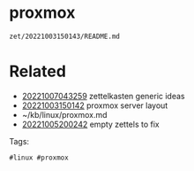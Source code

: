 # proxmox

` zet/20221003150143/README.md `

# Related

- [20221007043259](/zet/20221007043259/README.md) zettelkasten generic ideas
- [20221003150142](/zet/20221003150142/README.md) proxmox server layout
- ~/kb/linux/proxmox.md
- [20221005200242](/zet/20221005200242/README.md) empty zettels to fix

Tags:

    #linux #proxmox 
